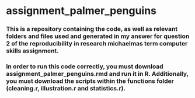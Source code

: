 # assignment_palmer_penguins
### This is a repository containing the code, as well as relevant folders and files used and generated in my answer for question 2 of the reproducibility in research michaelmas term computer skills assignment.

### In order to run this code correctly, you must download assignment_palmer_penguins.rmd and run it in R. Additionally, you must download the scripts within the functions folder (cleaning.r, illustration.r and statistics.r).

